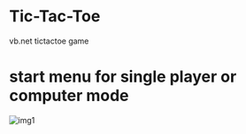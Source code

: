 # Tic-Tac-Toe
vb.net tictactoe game
# start menu for single player or computer mode
![img1](https://user-images.githubusercontent.com/48016001/54881705-92f3bd00-4e78-11e9-94ae-485a9ba07909.PNG)
